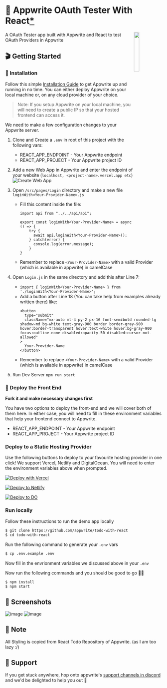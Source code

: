 <h1> 🔖 Appwrite OAuth Tester With React<a href="#-note">*</a></h1>

<img width="18%" align="right" src="https://appwrite.io/images-ee/press/badge-pink-button.svg" />

A OAuth Tester app built with Appwrite and React to test OAuth Providers in Appwrite

<!-- If you simply want to try out the App, go ahead and check out the demo at https://appwrite-todo-with-react.vercel.app -->


## 🎬 Getting Started

### 🤘 Installation
Follow this simple [Installation Guide](https://appwrite.io/docs/installation) to get Appwrite up and running in no time. You can either deploy Appwrite on your local machine or, on any cloud provider of your choice. 

> Note: If you setup Appwrite on your local machine, you will need to create a public IP so that your hosted frontend can access it.
  
We need to make a few configuration changes to your Appwrite server. 

1. Clone and Create a ```.env``` in root of this project with the following vars:
    * REACT_APP_ENDPOINT - Your Appwrite endpoint
    * REACT_APP_PROJECT - Your Appwrite project ID

2. Add a new Web App in Appwrite and enter the endpoint of your website (`localhost, <project-name>.vercel.app etc`)
![Create Web App](https://user-images.githubusercontent.com/20852629/113019434-3c27c900-919f-11eb-997c-1da5a8303ceb.png)

3. Open ```/src/pages/Login``` directory and make a new file ```loginWith<Your-Provider-Name>.js```
    * Fill this content inside the file:
        ```
        import api from "../../api/api";

        export const loginWith<Your-Provider-Name> = async () => {
            try {
              await api.loginWith<Your-Provider-Name>();
            } catch(error) {
              console.log(error.message);
            }
        }
        ```
    * Remember to replace ```<Your-Provider-Name>``` with a valid Provider (which is available in appwrite) in camelCase

4. Open ```Login.js``` in the same directory and add this after Line 7:
    * ```import { loginWith<Your-Provider-Name> } from './loginWith<Your-Provider-Name>';```
    * Add a button after Line 18 (You can take help from examples already written there) like:
        ```
        <button
          type="submit"
          className="mx-auto mt-4 py-2 px-16 font-semibold rounded-lg shadow-md bg-white text-gray-900 border border-gray-900 hover:border-transparent hover:text-white hover:bg-gray-900 focus:outline-none disabled:opacity-50 disabled:cursor-not-allowed"
        >
          Your-Provider-Name
        </button>
        ```
    * Remember to replace ```<Your-Provider-Name>``` with a valid Provider (which is available in appwrite) in camelCase
5. Run Dev Server ```npm run start```

### 🚀 Deploy the Front End
**Fork it and make necessary changes first**

You have two options to deploy the front-end and we will cover both of them here. In either case, you will need to fill in these environment variables that help your frontend connect to Appwrite.

* REACT_APP_ENDPOINT - Your Appwrite endpoint
* REACT_APP_PROJECT - Your Appwrite project ID

### **Deploy to a Static Hosting Provider**

Use the following buttons to deploy to your favourite hosting provider in one click! We support Vercel, Netlify and DigitalOcean. You will need to enter the environment variables above when prompted.

[![Deploy with Vercel](https://vercel.com/button)](https://vercel.com/new/git/external?repository-url=https%3A%2F%2Fgithub.com%2FAmreshSinha%2FOAuth-Tester-Appwrite&env=REACT_APP_PROJECT,REACT_APP_ENDPOINT&envDescription=Your%20Appwrite%20Endpoint%2C%20Project%20ID%20)

[![Deploy to Netlify](https://www.netlify.com/img/deploy/button.svg)](https://app.netlify.com/start/deploy?repository=https://github.com/AmreshSinha/OAuth-Tester-Appwrite)

[![Deploy to DO](https://www.deploytodo.com/do-btn-blue.svg)](https://cloud.digitalocean.com/apps/new?repo=https://github.com/AmreshSinha/OAuth-Tester-Appwrite/tree/master)


### **Run locally**

Follow these instructions to run the demo app locally

```sh
$ git clone https://github.com/appwrite/todo-with-react
$ cd todo-with-react
```

Run the following command to generate your `.env` vars

```sh
$ cp .env.example .env
```

Now fill in the envrionment variables we discussed above in your `.env`

Now run the following commands and you should be good to go 💪🏼

```
$ npm install
$ npm start
```

## 📸 Screenshots
![image](https://user-images.githubusercontent.com/35039730/136904800-b66b8e31-3350-41ef-89e5-d66593dc78d2.png)
![image](https://user-images.githubusercontent.com/35039730/136904613-c7a7c360-01f0-4b97-98fb-494ac52c5b79.png)

## 📝 Note
All Styling is copied from React Todo Repository of Appwrite. (as I am too lazy :/)

## 🤕 Support

If you get stuck anywhere, hop onto appwrite's [support channels in discord](https://appwrite.io/discord) and we'd be delighted to help you out 🤝
